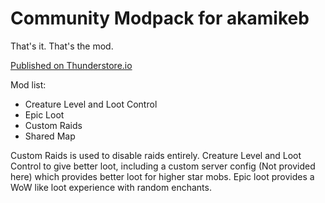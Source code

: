 # Community Modpack for akamikeb

That's it. That's the mod.

[Published on Thunderstore.io](https://valheim.thunderstore.io/package/Woovie/BroheimModpack/)

Mod list:
* Creature Level and Loot Control
* Epic Loot
* Custom Raids
* Shared Map

Custom Raids is used to disable raids entirely. Creature Level and Loot Control to give better loot, including a custom server config (Not provided here) which provides better loot for higher star mobs. Epic loot provides a WoW like loot experience with random enchants.
